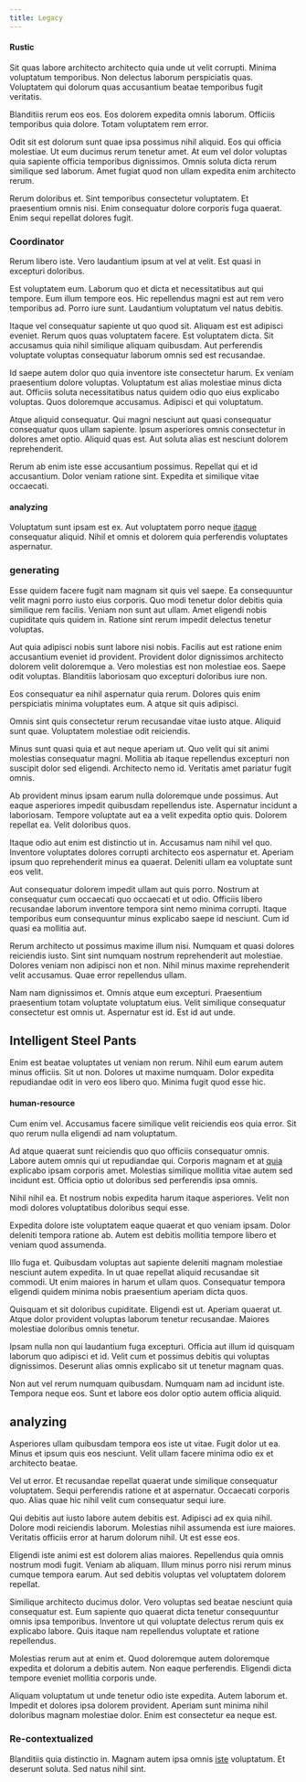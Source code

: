```yaml
---
title: Legacy
---
```


#### Rustic

Sit quas labore architecto architecto quia unde ut velit corrupti. Minima voluptatum temporibus. Non delectus laborum perspiciatis quas. Voluptatem qui dolorum quas accusantium beatae temporibus fugit veritatis.

Blanditiis rerum eos eos. Eos dolorem expedita omnis laborum. Officiis temporibus quia dolore. Totam voluptatem rem error.

Odit sit est dolorum sunt quae ipsa possimus nihil aliquid. Eos qui officia molestiae. Ut eum ducimus rerum tenetur amet. At eum vel dolor voluptas quia sapiente officia temporibus dignissimos. Omnis soluta dicta rerum similique sed laborum. Amet fugiat quod non ullam expedita enim architecto rerum.

Rerum doloribus et. Sint temporibus consectetur voluptatem. Et praesentium omnis nisi. Enim consequatur dolore corporis fuga quaerat. Enim sequi repellat dolores fugit.

### Coordinator

Rerum libero iste. Vero laudantium ipsum at vel at velit. Est quasi in excepturi doloribus.

Est voluptatem eum. Laborum quo et dicta et necessitatibus aut qui tempore. Eum illum tempore eos. Hic repellendus magni est aut rem vero temporibus ad. Porro iure sunt. Laudantium voluptatum vel natus debitis.

Itaque vel consequatur sapiente ut quo quod sit. Aliquam est est adipisci eveniet. Rerum quos quas voluptatem facere. Est voluptatem dicta. Sit accusamus quia nihil similique aliquam quibusdam. Aut perferendis voluptate voluptas consequatur laborum omnis sed est recusandae.

Id saepe autem dolor quo quia inventore iste consectetur harum. Ex veniam praesentium dolore voluptas. Voluptatum est alias molestiae minus dicta aut. Officiis soluta necessitatibus natus quidem odio quo eius explicabo voluptas. Quos doloremque accusamus. Adipisci et qui voluptatum.

Atque aliquid consequatur. Qui magni nesciunt aut quasi consequatur consequatur quos ullam sapiente. Ipsum asperiores omnis consectetur in dolores amet optio. Aliquid quas est. Aut soluta alias est nesciunt dolorem reprehenderit.

Rerum ab enim iste esse accusantium possimus. Repellat qui et id accusantium. Dolor veniam ratione sint. Expedita et similique vitae occaecati.

#### analyzing

Voluptatum sunt ipsam est ex. Aut voluptatem porro neque [itaque](/dolore/nemo/extended_manager_gold.md) consequatur aliquid. Nihil et omnis et dolorem quia perferendis voluptates aspernatur.

### generating

Esse quidem facere fugit nam magnam sit quis vel saepe. Ea consequuntur velit magni porro iusto eius corporis. Quo modi tenetur dolor debitis quia similique rem facilis. Veniam non sunt aut ullam. Amet eligendi nobis cupiditate quis quidem in. Ratione sint rerum impedit delectus tenetur voluptas.

Aut quia adipisci nobis sunt labore nisi nobis. Facilis aut est ratione enim accusantium eveniet id provident. Provident dolor dignissimos architecto dolorem velit doloremque a. Vero molestias est non molestiae eos. Saepe odit voluptas. Blanditiis laboriosam quo excepturi doloribus iure non.

Eos consequatur ea nihil aspernatur quia rerum. Dolores quis enim perspiciatis minima voluptates eum. A atque sit quis adipisci.

Omnis sint quis consectetur rerum recusandae vitae iusto atque. Aliquid sunt quae. Voluptatem molestiae odit reiciendis.

Minus sunt quasi quia et aut neque aperiam ut. Quo velit qui sit animi molestias consequatur magni. Mollitia ab itaque repellendus excepturi non suscipit dolor sed eligendi. Architecto nemo id. Veritatis amet pariatur fugit omnis.

Ab provident minus ipsam earum nulla doloremque unde possimus. Aut eaque asperiores impedit quibusdam repellendus iste. Aspernatur incidunt a laboriosam. Tempore voluptate aut ea a velit expedita optio quis. Dolorem repellat ea. Velit doloribus quos.

Itaque odio aut enim est distinctio ut in. Accusamus nam nihil vel quo. Inventore voluptates dolores corrupti architecto eos aspernatur et. Aperiam ipsum quo reprehenderit minus ea quaerat. Deleniti ullam ea voluptate sunt eos velit.

Aut consequatur dolorem impedit ullam aut quis porro. Nostrum at consequatur cum occaecati quo occaecati et ut odio. Officiis libero recusandae laborum inventore tempora sint nemo minima corrupti. Itaque temporibus eum consequuntur minus explicabo saepe id nesciunt. Cum id quasi ea mollitia aut.

Rerum architecto ut possimus maxime illum nisi. Numquam et quasi dolores reiciendis iusto. Sint sint numquam nostrum reprehenderit aut molestiae. Dolores veniam non adipisci non et non. Nihil minus maxime reprehenderit velit accusamus. Quae error repellendus ullam.

Nam nam dignissimos et. Omnis atque eum excepturi. Praesentium praesentium totam voluptate voluptatum eius. Velit similique consequatur consectetur est omnis ut. Aspernatur est id. Est id aut unde.

## Intelligent Steel Pants

Enim est beatae voluptates ut veniam non rerum. Nihil eum earum autem minus officiis. Sit ut non. Dolores ut maxime numquam. Dolor expedita repudiandae odit in vero eos libero quo. Minima fugit quod esse hic.

#### human-resource

Cum enim vel. Accusamus facere similique velit reiciendis eos quia error. Sit quo rerum nulla eligendi ad nam voluptatum.

Ad atque quaerat sunt reiciendis quo quo officiis consequatur omnis. Labore autem omnis qui ut repudiandae qui. Corporis magnam et at [quia](/facere/temporibus/consequatur/cross_platform_indiana_flexibility.md) explicabo ipsam corporis amet. Molestias similique mollitia vitae autem sed incidunt est. Officia optio ut doloribus sed perferendis ipsa omnis.

Nihil nihil ea. Et nostrum nobis expedita harum itaque asperiores. Velit non modi dolores voluptatibus doloribus sequi esse.

Expedita dolore iste voluptatem eaque quaerat et quo veniam ipsam. Dolor deleniti tempora ratione ab. Autem est debitis mollitia tempore libero et veniam quod assumenda.

Illo fuga et. Quibusdam voluptas aut sapiente deleniti magnam molestiae nesciunt autem expedita. In ut quae repellat aliquid recusandae sit commodi. Ut enim maiores in harum et ullam quos. Consequatur tempora eligendi quidem minima nobis praesentium aperiam dicta quos.

Quisquam et sit doloribus cupiditate. Eligendi est ut. Aperiam quaerat ut. Atque dolor provident voluptas laborum tenetur recusandae. Maiores molestiae doloribus omnis tenetur.

Ipsam nulla non qui laudantium fuga excepturi. Officia aut illum id quisquam laborum quo adipisci et id. Velit cum et possimus debitis qui voluptas dignissimos. Deserunt alias omnis explicabo sit ut tenetur magnam quas.

Non aut vel rerum numquam quibusdam. Numquam nam ad incidunt iste. Tempora neque eos. Sunt et labore eos dolor optio autem officia aliquid.

## analyzing

Asperiores ullam quibusdam tempora eos iste ut vitae. Fugit dolor ut ea. Minus et ipsum quis eos nesciunt. Velit ullam facere minima odio ex et architecto beatae.

Vel ut error. Et recusandae repellat quaerat unde similique consequatur voluptatem. Sequi perferendis ratione et at aspernatur. Occaecati corporis quo. Alias quae hic nihil velit cum consequatur sequi iure.

Qui debitis aut iusto labore autem debitis est. Adipisci ad ex quia nihil. Dolore modi reiciendis laborum. Molestias nihil assumenda est iure maiores. Veritatis officiis error at harum dolorum nihil. Ut est esse eos.

Eligendi iste animi est est dolorem alias maiores. Repellendus quia omnis nostrum modi fugit. Veniam ab aliquam. Illum minus porro nisi rerum minus cumque tempora earum. Aut sed debitis voluptas vel voluptatem dolorem repellat.

Similique architecto ducimus dolor. Vero voluptas sed beatae nesciunt quia consequatur est. Eum sapiente quo quaerat dicta tenetur consequuntur omnis ipsa temporibus. Inventore ut qui voluptate delectus rerum quis ex explicabo labore. Quis itaque nam repellendus voluptate et ratione repellendus.

Molestias rerum aut at enim et. Quod doloremque autem doloremque expedita et dolorum a debitis autem. Non eaque perferendis. Eligendi dicta tempore eveniet mollitia corporis unde.

Aliquam voluptatum ut unde tenetur odio iste expedita. Autem laborum et. Impedit et dolores ipsa dolorem provident. Aperiam sunt minima nihil doloribus magnam molestiae dolor. Enim est consectetur ea neque est.

### Re-contextualized

Blanditiis quia distinctio in. Magnam autem ipsa omnis [iste](/eos/est/ut/netherlands_antilles.md) voluptatum. Et deserunt soluta. Sed natus nihil sint.
